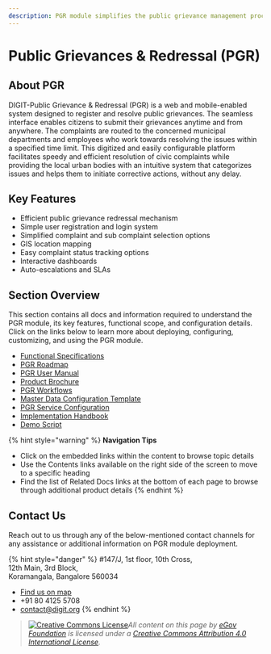 ```yaml
---
description: PGR module simplifies the public grievance management process
---
```


# Public Grievances & Redressal \(PGR\)

## About PGR

DIGIT-Public Grievance & Redressal \(PGR\) is a web and mobile-enabled system designed to register and resolve public grievances. The seamless interface enables citizens to submit their grievances anytime and from anywhere. The complaints are routed to the concerned municipal departments and employees who work towards resolving the issues within a specified time limit. This digitized and easily configurable platform facilitates speedy and efficient resolution of civic complaints while providing the local urban bodies with an intuitive system that categorizes issues and helps them to initiate corrective actions, without any delay.  

## Key Features

* Efficient public grievance redressal mechanism
* Simple user registration and login system
* Simplified complaint and sub complaint selection options
* GIS location mapping 
* Easy complaint status tracking options
* Interactive dashboards  
* Auto-escalations and SLAs 

## Section Overview

This section contains all docs and information required to understand the PGR module, its key features, functional scope, and configuration details. Click on the links below to learn more about deploying, configuring, customizing, and using the PGR module.

* [Functional Specifications](pgr-functional-specifications.md)
* [PGR Roadmap](pgr-roadmap.md)
* [PGR User Manual](pgr-user-manual/)
* [Product Brochure](pgr-brochure.md)
* [PGR Workflows](pgr-workflows.md) 
* [Master Data Configuration Template](pgr-master-data-templates/)
* [PGR Service Configuration](pgr-service-configuration/)
* [Implementation Handbook](pgr-implementation-guide.md)
* [Demo Script](pgr-demo-script.md)

{% hint style="warning" %}
**Navigation Tips**

* Click on the embedded links within the content to browse topic details
* Use the Contents links available on the right side of the screen to move to a specific heading
* Find the list of Related Docs links at the bottom of each page to browse through additional product details
{% endhint %}

## Contact Us

Reach out to us through any of the below-mentioned contact channels for any assistance or additional information on PGR module deployment.

{% hint style="danger" %}
\#147/J, 1st floor, 10th Cross,  
12th Main, 3rd Block,  
Koramangala, Bangalore 560034

* [Find us on map](https://goo.gl/maps/pYCFMhHWW7r)
* +91 80 4125 5708
* contact@digit.org
{% endhint %}



> [![Creative Commons License](https://i.creativecommons.org/l/by/4.0/80x15.png)](http://creativecommons.org/licenses/by/4.0/)_All content on this page by_ [_eGov Foundation_](https://egov.org.in/) _is licensed under a_ [_Creative Commons Attribution 4.0 International License_](http://creativecommons.org/licenses/by/4.0/)_._




